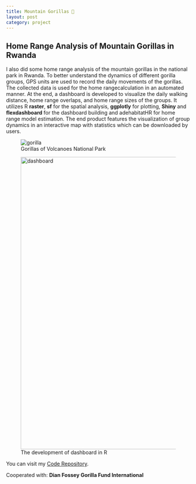 ```yaml
---
title: Mountain Gorillas 🦍
layout: post
category: project
---
```


## Home Range Analysis of Mountain Gorillas in Rwanda

I also did some home range analysis of the mountain gorillas in the national park in Rwanda. To better understand the dynamics of different gorilla groups, GPS units are used to record the daily movements of the gorillas. The collected data is used for the home rangecalculation in an automated manner. At the end, a dashboard is developed to visualize the daily walking distance, home range overlaps, and home range sizes of the groups. It utilizes R **raster**, **sf** for the spatial analysis, **ggplotly** for plotting, **Shiny** and **flexdashboard** for the dashboard building and adehabitatHR for home range model estimation. The end product features the visualization of group dynamics in an interactive map with statistics which can be downloaded by users. 

<figure>
	<img src="{{ 'assets/images/gorilla.jpg' | relative_url }}" alt="gorilla" />
	<figcaption>Gorillas of Volcanoes National Park</figcaption>
</figure>

<figure>
	<img src="{{ 'assets/images/data-viz.png' | relative_url }}" alt="dashboard"  width="800" />
	<figcaption>The development of dashboard in R</figcaption>
</figure>

You can visit my [Code Repository](https://github.com/pinkychow1010/HomeRangeAnalysis).

Cooperated with: **Dian Fossey Gorilla Fund International**